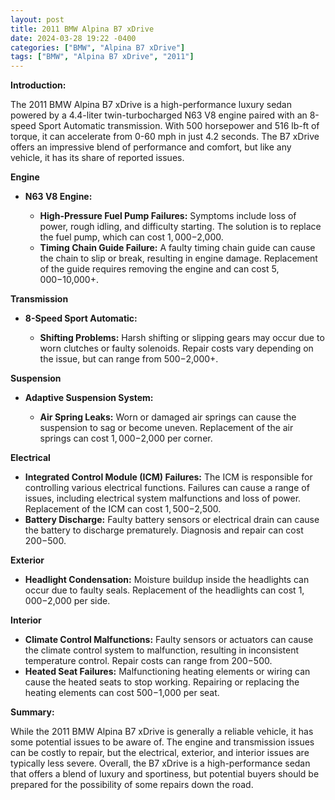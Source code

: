 ```yaml
---
layout: post
title: 2011 BMW Alpina B7 xDrive
date: 2024-03-28 19:22 -0400
categories: ["BMW", "Alpina B7 xDrive"]
tags: ["BMW", "Alpina B7 xDrive", "2011"]
---
```

**Introduction:**

The 2011 BMW Alpina B7 xDrive is a high-performance luxury sedan powered by a 4.4-liter twin-turbocharged N63 V8 engine paired with an 8-speed Sport Automatic transmission. With 500 horsepower and 516 lb-ft of torque, it can accelerate from 0-60 mph in just 4.2 seconds. The B7 xDrive offers an impressive blend of performance and comfort, but like any vehicle, it has its share of reported issues.

**Engine**

* **N63 V8 Engine:**

  * **High-Pressure Fuel Pump Failures:** Symptoms include loss of power, rough idling, and difficulty starting. The solution is to replace the fuel pump, which can cost $1,000-$2,000.
  * **Timing Chain Guide Failure:** A faulty timing chain guide can cause the chain to slip or break, resulting in engine damage. Replacement of the guide requires removing the engine and can cost $5,000-$10,000+.

**Transmission**

* **8-Speed Sport Automatic:**

  * **Shifting Problems:** Harsh shifting or slipping gears may occur due to worn clutches or faulty solenoids. Repair costs vary depending on the issue, but can range from $500-$2,000+.

**Suspension**

* **Adaptive Suspension System:**

  * **Air Spring Leaks:** Worn or damaged air springs can cause the suspension to sag or become uneven. Replacement of the air springs can cost $1,000-$2,000 per corner.

**Electrical**

* **Integrated Control Module (ICM) Failures:** The ICM is responsible for controlling various electrical functions. Failures can cause a range of issues, including electrical system malfunctions and loss of power. Replacement of the ICM can cost $1,500-$2,500.
* **Battery Discharge:** Faulty battery sensors or electrical drain can cause the battery to discharge prematurely. Diagnosis and repair can cost $200-$500.

**Exterior**

* **Headlight Condensation:** Moisture buildup inside the headlights can occur due to faulty seals. Replacement of the headlights can cost $1,000-$2,000 per side.

**Interior**

* **Climate Control Malfunctions:** Faulty sensors or actuators can cause the climate control system to malfunction, resulting in inconsistent temperature control. Repair costs can range from $200-$500.
* **Heated Seat Failures:** Malfunctioning heating elements or wiring can cause the heated seats to stop working. Repairing or replacing the heating elements can cost $500-$1,000 per seat.

**Summary:**

While the 2011 BMW Alpina B7 xDrive is generally a reliable vehicle, it has some potential issues to be aware of. The engine and transmission issues can be costly to repair, but the electrical, exterior, and interior issues are typically less severe. Overall, the B7 xDrive is a high-performance sedan that offers a blend of luxury and sportiness, but potential buyers should be prepared for the possibility of some repairs down the road.

